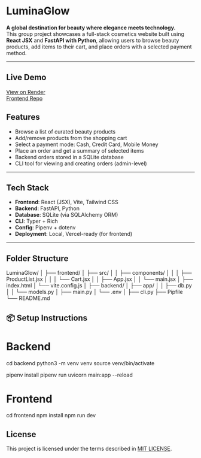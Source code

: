 # LuminaGlow 

**A global destination for beauty where elegance meets technology.**  
This group project showcases a full-stack cosmetics website built using **React JSX** and **FastAPI with Python**, allowing users to browse beauty products, add items to their cart, and place orders with a selected payment method.

---
##  Live Demo

[ View on Render](https://luminaglow-gl6l.onrender.com)  
[ Frontend Repo](https://frontend-69n7k827n-christine-waithira-muigais-projects.vercel.app)

## Features

-  Browse a list of curated beauty products  
-  Add/remove products from the shopping cart  
- Select a payment mode: Cash, Credit Card, Mobile Money  
- Place an order and get a summary of selected items  
- Backend orders stored in a SQLite database  
- CLI tool for viewing and creating orders (admin-level)

---

## Tech Stack

- **Frontend**: React (JSX), Vite, Tailwind CSS  
- **Backend**: FastAPI, Python  
- **Database**: SQLite (via SQLAlchemy ORM)  
- **CLI**: Typer + Rich  
- **Config**: Pipenv + dotenv  
- **Deployment**: Local, Vercel-ready (for frontend)

---

## Folder Structure
LuminaGlow/
│
├── frontend/
│ ├── src/
│ │ ├── components/
│ │ │ ├── ProductList.jsx
│ │ │ └── Cart.jsx
│ │ ├── App.jsx
│ │ └── main.jsx
│ ├── index.html
│ └── vite.config.js
│
├── backend/
│ ├── app/
│ │ ├── db.py
│ │ └── models.py
│ ├── main.py
│ └── .env
│
├── cli.py
├── Pipfile
└── README.md

## 📦 Setup Instructions

# Backend
cd backend
python3 -m venv venv
source venv/bin/activate

pipenv install
pipenv run uvicorn main:app --reload

# Frontend
cd frontend
npm install
npm run dev

## License
This project is licensed under the terms described in [MIT LICENSE](./LICENSE).